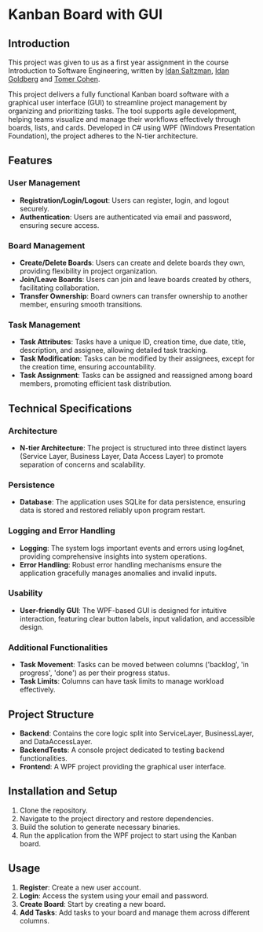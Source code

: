 # Kanban Board with GUI

## Introduction
This project was given to us as a first year assignment in the course Introduction to Software Engineering, written by [Idan Saltzman](https://github.com/idsa0), [Idan Goldberg](https://github.com/Goldymen2002) and [Tomer Cohen](https://github.com/tomeraf).

This project delivers a fully functional Kanban board software with a graphical user interface (GUI) to streamline project management by organizing and prioritizing tasks. The tool supports agile development, helping teams visualize and manage their workflows effectively through boards, lists, and cards. Developed in C# using WPF (Windows Presentation Foundation), the project adheres to the N-tier architecture.

## Features
### User Management
- **Registration/Login/Logout**: Users can register, login, and logout securely.
- **Authentication**: Users are authenticated via email and password, ensuring secure access.

### Board Management
- **Create/Delete Boards**: Users can create and delete boards they own, providing flexibility in project organization.
- **Join/Leave Boards**: Users can join and leave boards created by others, facilitating collaboration.
- **Transfer Ownership**: Board owners can transfer ownership to another member, ensuring smooth transitions.

### Task Management
- **Task Attributes**: Tasks have a unique ID, creation time, due date, title, description, and assignee, allowing detailed task tracking.
- **Task Modification**: Tasks can be modified by their assignees, except for the creation time, ensuring accountability.
- **Task Assignment**: Tasks can be assigned and reassigned among board members, promoting efficient task distribution.

## Technical Specifications
### Architecture
- **N-tier Architecture**: The project is structured into three distinct layers (Service Layer, Business Layer, Data Access Layer) to promote separation of concerns and scalability.

### Persistence
- **Database**: The application uses SQLite for data persistence, ensuring data is stored and restored reliably upon program restart.

### Logging and Error Handling
- **Logging**: The system logs important events and errors using log4net, providing comprehensive insights into system operations.
- **Error Handling**: Robust error handling mechanisms ensure the application gracefully manages anomalies and invalid inputs.

### Usability
- **User-friendly GUI**: The WPF-based GUI is designed for intuitive interaction, featuring clear button labels, input validation, and accessible design.

### Additional Functionalities
- **Task Movement**: Tasks can be moved between columns ('backlog', 'in progress', 'done') as per their progress status.
- **Task Limits**: Columns can have task limits to manage workload effectively.

## Project Structure
- **Backend**: Contains the core logic split into ServiceLayer, BusinessLayer, and DataAccessLayer.
- **BackendTests**: A console project dedicated to testing backend functionalities.
- **Frontend**: A WPF project providing the graphical user interface.

## Installation and Setup
1. Clone the repository.
2. Navigate to the project directory and restore dependencies.
3. Build the solution to generate necessary binaries.
4. Run the application from the WPF project to start using the Kanban board.

## Usage
1. **Register**: Create a new user account.
2. **Login**: Access the system using your email and password.
3. **Create Board**: Start by creating a new board.
4. **Add Tasks**: Add tasks to your board and manage them across different columns.